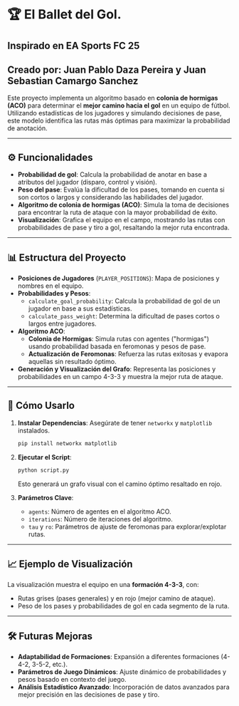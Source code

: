 # 🏆 El Ballet del Gol.
## Inspirado en EA Sports FC 25

## Creado por: Juan Pablo Daza Pereira y Juan Sebastian Camargo Sanchez

Este proyecto implementa un algoritmo basado en **colonia de hormigas (ACO)** para determinar el **mejor camino hacia el gol** en un equipo de fútbol. Utilizando estadísticas de los jugadores y simulando decisiones de pase, este modelo identifica las rutas más óptimas para maximizar la probabilidad de anotación.

---

## ⚙️ Funcionalidades

- **Probabilidad de gol**: Calcula la probabilidad de anotar en base a atributos del jugador (disparo, control y visión).
- **Peso del pase**: Evalúa la dificultad de los pases, tomando en cuenta si son cortos o largos y considerando las habilidades del jugador.
- **Algoritmo de colonia de hormigas (ACO)**: Simula la toma de decisiones para encontrar la ruta de ataque con la mayor probabilidad de éxito.
- **Visualización**: Grafica el equipo en el campo, mostrando las rutas con probabilidades de pase y tiro a gol, resaltando la mejor ruta encontrada.

---

## 📊 Estructura del Proyecto

- **Posiciones de Jugadores** (`PLAYER_POSITIONS`): Mapa de posiciones y nombres en el equipo.
- **Probabilidades y Pesos**:
  - `calculate_goal_probability`: Calcula la probabilidad de gol de un jugador en base a sus estadísticas.
  - `calculate_pass_weight`: Determina la dificultad de pases cortos o largos entre jugadores.
- **Algoritmo ACO**:
  - **Colonia de Hormigas**: Simula rutas con agentes ("hormigas") usando probabilidad basada en feromonas y pesos de pase.
  - **Actualización de Feromonas**: Refuerza las rutas exitosas y evapora aquellas sin resultado óptimo.
- **Generación y Visualización del Grafo**: Representa las posiciones y probabilidades en un campo 4-3-3 y muestra la mejor ruta de ataque.

---

## 🚀 Cómo Usarlo

1. **Instalar Dependencias**: Asegúrate de tener `networkx` y `matplotlib` instalados.
    ```bash
    pip install networkx matplotlib
    ```

2. **Ejecutar el Script**:
    ```bash
    python script.py
    ```
   Esto generará un grafo visual con el camino óptimo resaltado en rojo.

3. **Parámetros Clave**:
   - `agents`: Número de agentes en el algoritmo ACO.
   - `iterations`: Número de iteraciones del algoritmo.
   - `tau` y `ro`: Parámetros de ajuste de feromonas para explorar/explotar rutas.

---

## 📈 Ejemplo de Visualización

La visualización muestra el equipo en una **formación 4-3-3**, con:
- Rutas grises (pases generales) y en rojo (mejor camino de ataque).
- Peso de los pases y probabilidades de gol en cada segmento de la ruta.

---

## 🛠 Futuras Mejoras

- **Adaptabilidad de Formaciones**: Expansión a diferentes formaciones (4-4-2, 3-5-2, etc.).
- **Parámetros de Juego Dinámicos**: Ajuste dinámico de probabilidades y pesos basado en contexto del juego.
- **Análisis Estadístico Avanzado**: Incorporación de datos avanzados para mejor precisión en las decisiones de pase y tiro.
